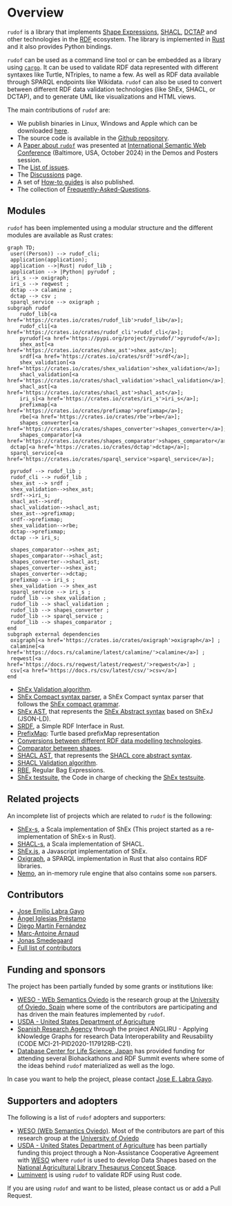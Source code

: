 # Overview

`rudof` is a library that implements [Shape Expressions](https://shex.io/), [SHACL](https://www.w3.org/TR/shacl/), [DCTAP](https://www.dublincore.org/specifications/dctap/) and other technologies in the [RDF](https://www.w3.org/RDF/) ecosystem.
The library is implemented in [Rust](https://www.rust-lang.org/) and it also provides Python bindings.

`rudof` can be used as a command line tool or can be embedded as a library using [`cargo`](https://crates.io/).
It can be used to validate RDF data represented with different syntaxes like Turtle, NTriples, to name a few.
As well as RDF data available through SPARQL endpoints like Wikidata.
`rudof` can also be used to convert between different RDF data validation technologies (like ShEx, SHACL, or DCTAP), and to generate UML like visualizations and HTML views.

The main contributions of `rudof` are:

- We publish binaries in Linux, Windows and Apple which can be downloaded [here](https://github.com/weso/shex-rs/releases/).
- The source code is available in the [Github repository](https://github.com/rudof-project/rudof).
- A [Paper about `rudof`](assets/pdf/rudof_demo.pdf) was presented at [International Semantic Web Conference](https://iswc2024.semanticweb.org/event/3715c6fc-e2d7-47eb-8c01-5fe4ac589a52/summary) (Baltimore, USA, October 2024) in the Demos and Posters session.
- The [List of issues](https://github.com/rudof-project/rudof/issues).
- The [Discussions](https://github.com/rudof-project/rudof/discussions) page.
- A set of [How-to guides](https://github.com/rudof-project/rudof/wiki/How%E2%80%90to-guides) is also published.
- The collection of [Frequently-Asked-Questions](https://github.com/rudof-project/rudof/wiki/FAQ).

## Modules

`rudof` has been implemented using a modular structure and the different modules are available as Rust crates:

```mermaid
graph TD;
 user((Person)) --> rudof_cli;
 application(application);
 application -->|Rust| rudof_lib ;
 application --> |Python| pyrudof ;
 iri_s --> oxigraph;
 iri_s --> reqwest ;
 dctap --> calamine ;
 dctap --> csv ;
 sparql_service --> oxigraph ;
subgraph rudof
    rudof_lib[<a href='https://crates.io/crates/rudof_lib'>rudof_lib</a>];
    rudof_cli[<a href='https://crates.io/crates/rudof_cli'>rudof_cli</a>];
    pyrudof[<a href='https://pypi.org/project/pyrudof/'>pyrudof</a>];
    shex_ast[<a href='https://crates.io/crates/shex_ast'>shex_ast</a>];
    srdf[<a href='https://crates.io/crates/srdf'>srdf</a>];
    shex_validation[<a href='https://crates.io/crates/shex_validation'>shex_validation</a>];
    shacl_validation[<a href='https://crates.io/crates/shacl_validation'>shacl_validation</a>];
    shacl_ast[<a href='https://crates.io/crates/shacl_ast'>shacl_ast</a>];
    iri_s[<a href='https://crates.io/crates/iri_s'>iri_s</a>];
    prefixmap[<a href='https://crates.io/crates/prefixmap'>prefixmap</a>];
    rbe[<a href='https://crates.io/crates/rbe'>rbe</a>];
    shapes_converter[<a href='https://crates.io/crates/shapes_converter'>shapes_converter</a>];
    shapes_comparator[<a href='https://crates.io/crates/shapes_comparator'>shapes_comparator</a>];
 dctap[<a href='https://crates.io/crates/dctap'>dctap</a>];
 sparql_service[<a href='https://crates.io/crates/sparql_service'>sparql_service</a>];

 pyrudof --> rudof_lib ;
 rudof_cli --> rudof_lib ;
 shex_ast --> srdf ;
 shex_validation-->shex_ast;
 srdf-->iri_s;
 shacl_ast-->srdf;
 shacl_validation-->shacl_ast;
 shex_ast-->prefixmap;
 srdf-->prefixmap;
 shex_validation-->rbe;
 dctap-->prefixmap;
 dctap --> iri_s;

 shapes_comparator-->shex_ast;
 shapes_comparator-->shacl_ast;
 shapes_converter-->shacl_ast;
 shapes_converter-->shex_ast;
 shapes_converter-->dctap;
 prefixmap --> iri_s ;
 shex_validation --> shex_ast
 sparql_service --> iri_s ;
 rudof_lib --> shex_validation ;
 rudof_lib --> shacl_validation ;
 rudof_lib --> shapes_converter ;
 rudof_lib --> sparql_service ;
 rudof_lib --> shapes_comparator ;
end
subgraph external dependencies
 oxigraph[<a href='https://crates.io/crates/oxigraph'>oxigraph</a>] ;
 calamine[<a href='https://docs.rs/calamine/latest/calamine/'>calamine</a>] ;
 reqwest[<a href='https://docs.rs/reqwest/latest/reqwest/'>reqwest</a>] ;
 csv[<a href='https://docs.rs/csv/latest/csv/'>csv</a>] 
end
```

- [ShEx Validation algorithm](https://docs.rs/shex_validation/).
- [ShEx Compact syntax parser](https://docs.rs/shex_compact), a ShEx Compact syntax parser that follows the [ShEx compact grammar](https://shex.io/shex-semantics/index.html#shexc).
- [ShEx AST](https://docs.rs/shex_ast), that represents the [ShEx Abstract syntax](https://shex.io/shex-semantics/index.html#shape-expressions-shexj) based on ShExJ (JSON-LD).
- [SRDF](https://docs.rs/srdf), a Simple RDF Interface in Rust.
- [PrefixMap](https://docs.rs/prefixmap): Turtle based prefixMap representation
- [Conversions between different RDF data modelling technologies](https://docs.rs/shapes_convert).
- [Comparator between shapes](https://docs.rs/shapes_comparator).
- [SHACL AST](https://docs.rs/shacl_ast), that represents the [SHACL core abstract syntax](https://www.w3.org/TR/shacl).
- [SHACL Validation algorithm](https://docs.rs/shacl_validation/).
- [RBE](https://docs.rs/rbe), Regular Bag Expressions.
- [ShEx testsuite](https://docs.rs/shex_testsuite/), the Code in charge of checking the [ShEx testsuite](https://shexspec.github.io/test-suite/).

## Related projects

An incomplete list of projects which are related to `rudof` is the following:

- [ShEx-s](https://www.weso.es/shex-s/), a Scala implementation of ShEx (This project started as a re-implementation of ShEx-s in Rust).
- [SHACL-s](https://www.weso.es/shacl-s/), a Scala implementation of SHACL.
- [ShEx.js](https://github.com/shexjs/shex.js), a Javascript implementation of ShEx.
- [Oxigraph](https://github.com/oxigraph/oxigraph), a SPARQL implementation in Rust that also contains RDF libraries.
- [Nemo](https://github.com/knowsys/nemo), an in-memory rule engine that also contains some `nom` parsers.

## Contributors

- [Jose Emilio Labra Gayo](https://labra.weso.es/)
- [Ángel Iglesias Préstamo](http://angelip2303.github.io/)
- [Diego Martín Fernández](https://github.com/DiegoMfer)
- [Marc-Antoine Arnaud](https://luminvent.com/)
- [Jonas Smedegaard](http://dr.jones.dk/blog/)
- [Full list of contributors](https://github.com/rudof-project/rudof/graphs/contributors)

## Funding and sponsors

The project has been partially funded by some grants or institutions like:

- [WESO - WEb Semantics Oviedo](https://www.weso.es/) is the research group at the [University of Oviedo, Spain](https://www.uniovi.es/) where some of the contributors are participating and has driven the main features implemented by `rudof`.
- [USDA - United States Department of Agriculture](https://www.usda.gov/)
- [Spanish Research Agency](https://www.aei.gob.es/) through the project ANGLIRU - Applying kNowledge Graphs for research Data Interoperability and Reusability (CODE MCI-21-PID2020-117912RB-C21).
- [Database Center for Life Science, Japan](https://dbcls.rois.ac.jp/index-en.html) has provided funding for attending several Biohackathons and RDF Summit events where some of the ideas behind `rudof` materialized as well as the logo.

In case you want to help the project, please contact [Jose E. Labra Gayo](https://labra.weso.es/).

## Supporters and adopters

The following is a list of `rudof` adopters and supporters:

- [WESO (WEb Semantics Oviedo)](http://www.weso.es/). Most of the contributors are part of this research group at the [University of Oviedo](http://www.uniovi.es)
- [USDA - United States Department of Agriculture](https://www.usda.gov/) has been partially funding this project through a Non-Assistance Cooperative Agreement with [WESO](http://www.weso.es/) where `rudof` is used to develop Data Shapes based on the [National Agricultural Library Thesaurus Concept Space](https://lod.nal.usda.gov/en/).
- [Luminvent](https://luminvent.com/) is using `rudof` to validate RDF using Rust code.

If you are using `rudof` and want to be listed, please contact us or add a Pull Request.
